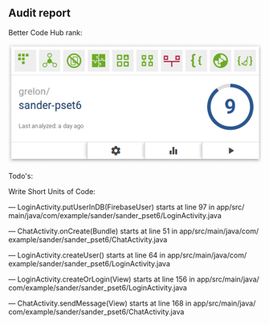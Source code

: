 ## Audit report

Better Code Hub rank:

![alt rank](/doc/rank.png)

Todo's:

Write Short Units of Code:

  — LoginActivity.​putUserInDB(FirebaseUser)
  starts at line 97 in app/​src/​main/​java/​com/​example/​sander/​sander_​pset6/​LoginActivity.​java
  
  — ChatActivity.​onCreate(Bundle)
      starts at line 51 in app/​src/​main/​java/​com/​example/​sander/​sander_​pset6/​ChatActivity.​java
  
  — LoginActivity.​createUser()
      starts at line 64 in app/​src/​main/​java/​com/​example/​sander/​sander_​pset6/​LoginActivity.​java
  
  — LoginActivity.​createOrLogin(View)
      starts at line 156 in app/​src/​main/​java/​com/​example/​sander/​sander_​pset6/​LoginActivity.​java
  
  — ChatActivity.​sendMessage(View)
      starts at line 168 in app/​src/​main/​java/​com/​example/​sander/​sander_​pset6/​ChatActivity.​java